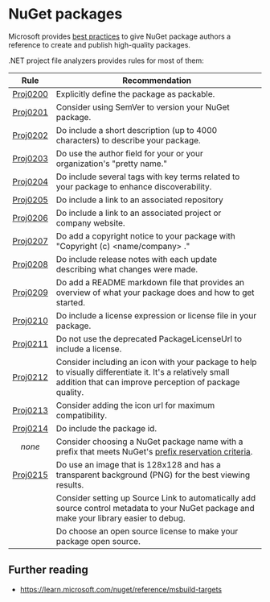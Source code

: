 # NuGet packages
Microsoft provides [best practices](https://learn.microsoft.com/nuget/create-packages/package-authoring-best-practices)
to give NuGet package authors a reference to create and publish high-quality
packages.

.NET project file analyzers provides rules for most of them:

| Rule                             | Recommendation
|:--------------------------------:|----------------------------------------------
| [Proj0200](../rules/Proj0200.md) | Explicitly define the package as packable.
| [Proj0201](../rules/Proj0201.md) | Consider using SemVer to version your NuGet package.
| [Proj0202](../rules/Proj0202.md) | Do include a short description (up to 4000 characters) to describe your package.
| [Proj0203](../rules/Proj0203.md) | Do use the author field for your or your organization's "pretty name."
| [Proj0204](../rules/Proj0204.md) | Do include several tags with key terms related to your package to enhance discoverability.
| [Proj0205](../rules/Proj0205.md) | Do include a link to an associated repository
| [Proj0206](../rules/Proj0206.md) | Do include a link to an associated project or company website.
| [Proj0207](../rules/Proj0207.md) | Do add a copyright notice to your package with "Copyright (c) <name/company> <year>."
| [Proj0208](../rules/Proj0208.md) | Do include release notes with each update describing what changes were made.
| [Proj0209](../rules/Proj0209.md) | Do add a README markdown file that provides an overview of what your package does and how to get started.
| [Proj0210](../rules/Proj0210.md) | Do include a license expression or license file in your package.
| [Proj0211](../rules/Proj0211.md) | Do not use the deprecated PackageLicenseUrl to include a license.
| [Proj0212](../rules/Proj0212.md) | Consider including an icon with your package to help to visually differentiate it. It's a relatively small addition that can improve perception of package quality.
| [Proj0213](../rules/Proj0213.md) | Consider adding the icon url for maximum compatibility.
| [Proj0214](../rules/Proj0214.md) | Do include the package id.
| *none*                           | Consider choosing a NuGet package name with a prefix that meets NuGet's [prefix reservation criteria](https://learn.microsoft.com/nuget/nuget-org/id-prefix-reservation).
| [Proj0215](../rules/Proj0215.md) | Do use an image that is 128x128 and has a transparent background (PNG) for the best viewing results.
|                                  | Consider setting up Source Link to automatically add source control metadata to your NuGet package and make your library easier to debug.
|                                  | Do choose an open source license to make your package open source.


## Further reading
* https://learn.microsoft.com/nuget/reference/msbuild-targets
